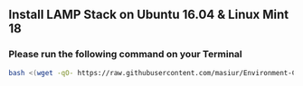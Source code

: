 ## Install LAMP Stack on Ubuntu 16.04 & Linux Mint 18
### Please run the following command on your Terminal
```bash
bash <(wget -qO- https://raw.githubusercontent.com/masiur/Environment-Configuration/master/lemp_deb_16.04.sh)
